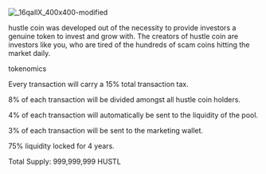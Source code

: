 
![_16qaIlX_400x400-modified](https://user-images.githubusercontent.com/94656438/142518794-073f9de1-0fd0-4d38-ba32-aeeb8acefb64.png?style=centerme)


hustle coin was developed out of the necessity to provide investors a genuine token to invest and grow with. The creators of hustle coin are investors like you, who are tired of the hundreds of scam coins hitting the market daily.


tokenomics

Every transaction will carry a 15% total transaction tax.

8% of each transaction will be divided amongst all hustle coin holders.

4% of each transaction will automatically be sent to the liquidity of the pool.

3% of each transaction will be sent to the marketing wallet.

75% liquidity locked for 4 years.

Total Supply: 999,999,999 HUSTL

